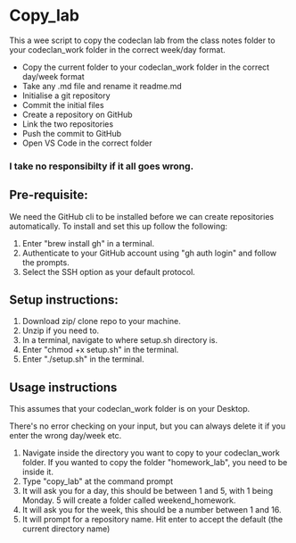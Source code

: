 # Copy_lab

This a wee script to copy the codeclan lab from the class notes folder to your codeclan_work folder in the correct week/day format.

  * Copy the current folder to your codeclan_work folder in the correct day/week format
  * Take any .md file and rename it readme.md
  * Initialise a git repository
  * Commit the initial files
  * Create a repository on GitHub
  * Link the two repositories
  * Push the commit to GitHub
  * Open VS Code in the correct folder

### I take no responsibilty if it all goes wrong.

## Pre-requisite:

We need the GitHub cli to be installed before we can create repositories automatically. To install and set this up follow the following:
1. Enter "brew install gh" in a terminal.
2. Authenticate to your GitHub account using "gh auth login" and follow the prompts.
3. Select the SSH option as your default protocol.

## Setup instructions:

1. Download zip/ clone repo to your machine.
2. Unzip if you need to.
3. In a terminal, navigate to where setup.sh directory is.
4. Enter "chmod +x setup.sh" in the terminal.
5. Enter "./setup.sh" in the terminal.

## Usage instructions

This assumes that your codeclan_work folder is on your Desktop.

There's no error checking on your input, but you can always delete it if you enter the wrong day/week etc.

1.  Navigate inside the directory you want to copy to your codeclan_work folder.  If you wanted to copy the folder "homework_lab", you need to be inside it.
2. Type "copy_lab" at the command prompt
3. It will ask you for a day, this should be between 1 and 5, with 1 being Monday. 5 will create a folder called weekend_homework.
4. It will ask you for the week, this should be a number between 1 and 16.
5. It will prompt for a repository name. Hit enter to accept the default (the current directory name)

